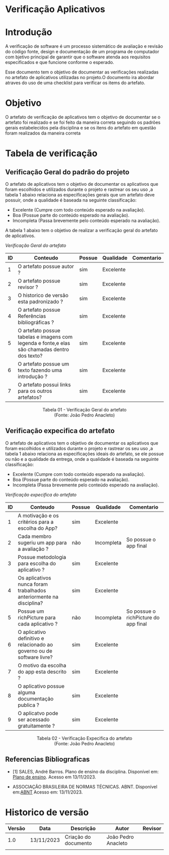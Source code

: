 # Verificação Aplicativos

# Introdução

A verificação de software é um processo sistemático de avaliação e revisão do código fonte, design e documentação de um programa de computador com bjetivo principal de garantir que o software atenda aos requisitos especificados e que funcione conforme o esperado. 

Esse documento tem o objetivo de documentar as verificações realizadas no artefato de aplicativos utilizadas no projeto.O documento ira abordar atraves do uso de uma checklist para verificar os items do artefato.

# Objetivo

O artefato de verificação de aplicativos tem o objetivo de documentar se o artefato foi realizado e se foi feito da maneira correta seguindo os padrões gerais estabelecidos pela disciplina e se os itens do artefato em questão foram realizados da maneira correta

# Tabela de verificação

## Verificação Geral do padrão do projeto

O artefato de aplicativos tem o objetivo de documentar os aplicativos que foram escolhidos e utilizados durante o projeto e rastrear os seu uso ,a tabela 1 abaixo relaciona as especificações gerais que um artefato deve possuir, onde a qualidade é baseada na seguinte classificação:

- Excelente (Cumpre com todo conteúdo esperado na avaliação).
- Boa (Possue parte do conteúdo esperado na avaliação).
- Imcompleta (Passa brevemente pelo conteúdo esperado na avaliação).

A tabela 1 abaixo tem o objetivo de realizar a verificação geral do artefato de aplicativos.

*Verificação Geral do artefato*

| ID  | Conteudo                                                                                      | Possue | Qualidade | Comentario |
| --- | --------------------------------------------------------------------------------------------- | ------ | --------- | ---------- |
| 1   | O artefato possue autor ?                                                                     | sim    | Excelente |            |
| 2   | O artefato possue revisor ?                                                                   | sim    | Excelente |            |
| 3   | O historico de versão esta padronizado ?                                                      | sim    | Excelente |            |
| 4   | O artefato possue Referências bibliográficas ?                                                | sim    | Excelente |            |
| 5   | O artefato possue tabelas e imagens com legenda e fonte,e elas são chamadas dentro dos texto? | sim    | Excelente |            |
| 6   | O artefato possue um texto fazendo uma introdução ?                                           | sim    | Excelente |            |
| 7   | O artefato possui links para os outros artefatos?                                             | sim    | Excelente |            |

<p align="center">
Tabela 01 - Verificação Geral do artefato<br>
(Fonte: João Pedro Anacleto)
</p>

## Verificação expecifica do artefato

O artefato de aplicativos tem o objetivo de documentar os aplicativos que foram escolhidos e utilizados durante o projeto e rastrear os seu uso ,a tabela 1 abaixo relaciona as especificações ideais do artefato, se ele possue ou não e a qualidade da entrega, onde a qualidade é baseada na seguinte classificação:

- Excelente (Cumpre com todo conteúdo esperado na avaliação).
- Boa (Possue parte do conteúdo esperado na avaliação).
- Incompleta (Passa brevemente pelo conteúdo esperado na avaliação).

*Verificação expecifica do artefato*

| ID  | Conteudo                                                               | Possue | Qualidade  | Comentario                           |
| --- | ---------------------------------------------------------------------- | ------ | ---------- | ------------------------------------ |
| 1   | A motivação e os critérios para a escolha do App?                      | sim    | Excelente  |                                      |
| 2   | Cada membro sugeriu um app para a avaliação ?                          | não    | Incompleta | So possue o app final                |
| 3   | Possue metodologia para escolha do aplicativo ?                        | sim    | Excelente  |                                      |
| 4   | Os aplicativos nunca foram trabalhados anteriormente na disciplina?    | sim    | Excelente  |                                      |
| 5   | Possue um richPicture para cada aplicativo ?                           | não    | Incompleta | So possue o richPicture do app final |
| 6   | O aplicativo definitivo e relacionado ao governo ou de software livre? | sim    | Excelente  |                                      |
| 7   | O motivo da escolha do app esta descrito ?                             | sim    | Excelente  |                                      |
| 8   | O aplicativo possue alguma documentação publica ?                      | sim    | Excelente  |                                      |
| 9   | O aplicatvo pode ser acessado gratuitamente ?                          | sim    | Excelente  |                                      |

<p align="center">
Tabela 02 - Verificação Expecifica do artefato<br>
(Fonte: João Pedro Anacleto)
</p>

## Referencias Bibliograficas

- [1] SALES, André Barros. Plano de ensino da disciplina. Disponível em: [Plano de ensino](https://aprender3.unb.br/pluginfile.php/2692699/mod_resource/content/34/Plano_de_Ensino%20RE%20022023%20Turma%202.pdf ). Acesso em 13/11/2023.

- ASSOCIAÇÃO BRASILEIRA DE NORMAS TÉCNICAS. ABNT. Disponível em:[ABNT](https://www.abnt.org.br/) Acesso em: 13/11/2023.

# Historico de versão

| Versão | Data       | Descrição            | Autor               | Revisor |
| ------ | ---------- | -------------------- | ------------------- | ------- |
| 1.0    | 13/11/2023 | Criação do documento | João Pedro Anacleto |         |
|        |            |                      |                     |         |